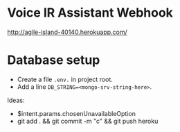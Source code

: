 # Voice IR Assistant Webhook

http://agile-island-40140.herokuapp.com/

# Database setup

- Create a file `.env.` in project root.
- Add a line `DB_STRING=<mongo-srv-string-here>`.

Ideas:

- $intent.params.chosenUnavailableOption
- git add . && git commit -m "c" && git push heroku
